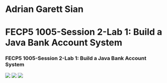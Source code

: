 <h1> Adrian Garett Sian</h1>
<h1>FECP5 1005-Session 2-Lab 1: Build a Java Bank Account System</h1>

### FECP5 1005-Session 2-Lab 1: Build a Java Bank Account System

<img src="https://github.com/garett09/FECP-Java-Session2-OOP-1/blob/1f4530ff1eef7d70a5a82123ce8f3244d0b7c999/img/Screenshot%202025-07-03%20at%205.27.23%E2%80%AFPM.png"/>
<img src="https://github.com/garett09/FECP-Java-Session2-OOP-1/blob/1f4530ff1eef7d70a5a82123ce8f3244d0b7c999/img/Screenshot%202025-07-03%20at%205.27.32%E2%80%AFPM.png"/>
<img src="https://github.com/garett09/FECP-Java-Session2-OOP-1/blob/1f4530ff1eef7d70a5a82123ce8f3244d0b7c999/img/Screenshot%202025-07-03%20at%205.27.40%E2%80%AFPM.png"/>
